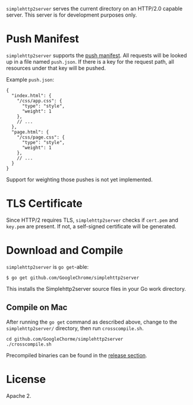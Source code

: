 `simplehttp2server` serves the current directory on an HTTP/2.0 capable server.
This server is for development purposes only.

# Push Manifest

`simplehttp2server` supports the [push manifest](https://www.npmjs.com/package/http2-push-manifest).
All requests will be looked up in a file named `push.json`. If there is a key
for the request path, all resources under that key will be pushed.

Example `push.json`:

```JS
{
  "index.html": {
    "/css/app.css": {
      "type": "style",
      "weight": 1
    },
    // ...
  },
  "page.html": {
    "/css/page.css": {
      "type": "style",
      "weight": 1
    },
    // ...
  }
}
```

Support for weighting those pushes is not yet implemented.

# TLS Certificate

Since HTTP/2 requires TLS, `simplehttp2server` checks if `cert.pem` and
`key.pem` are present. If not, a self-signed certificate will be generated.

# Download and Compile

`simplehttp2server` is `go get`-able:

```
$ go get github.com/GoogleChrome/simplehttp2server
```

This installs the Simplehttp2server source files in your Go work directory.

## Compile on Mac

After running the `go get` command as described above, change to the `simplehttp2server/` directory, then run `crosscompile.sh`.

```
cd github.com/GoogleChorme/simplehttp2server
./crosscompile.sh
```

Precompiled binaries can be found in the [release section](https://github.com/GoogleChrome/simplehttp2server/releases).

# License

Apache 2.
